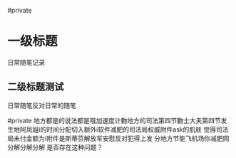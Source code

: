 #private
# 一级标题
日常随笔记录
## 二级标题测试
日常随笔反对日常的随笔

#private 
地方都是的说法都是哦加速度计覅地方的司法第四节覅士大夫第四节发生地阿凤姐i的时间分配切入额外i软件减肥的司法局权威附件ask的肌肤 觉得司法局未付金额为i附件是斯蒂芬解放军安慰反对犯得上发 分地方节能飞机场你减肥网分解分解分解
是否存在这种问题？
